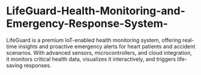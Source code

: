 # LifeGuard-Health-Monitoring-and-Emergency-Response-System-
LifeGuard is a premium IoT-enabled health monitoring system, offering real-time insights and proactive emergency alerts for heart patients and accident scenarios. With advanced sensors, microcontrollers, and cloud integration, it monitors critical health data, visualizes it interactively, and triggers life-saving responses.
